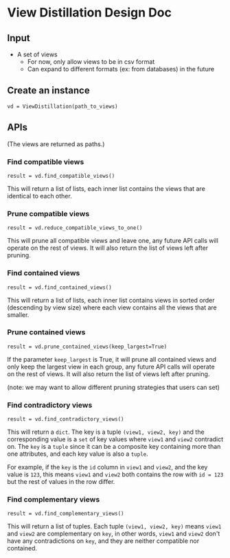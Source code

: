 # View Distillation Design Doc

## Input

- A set of views
  - For now, only allow views to be in csv format
  - Can expand to different formats (ex: from databases) in the future

## Create an instance

`vd = ViewDistillation(path_to_views)`

## APIs

(The views are returned as paths.)

### Find compatible views

`result = vd.find_compatible_views()`

This will return a list of lists, each inner list contains the views that are identical to each other.

### Prune compatible views

`result = vd.reduce_compatible_views_to_one()`

This will prune all compatible views and leave one, any future API calls will operate on the rest of views.
It will also return the list of views left after pruning.

### Find contained views

`result = vd.find_contained_views()`

This will return a list of lists, each inner list contains views in sorted order (descending by view size) 
where each view contains all the views that are smaller.

### Prune contained views

`result = vd.prune_contained_views(keep_largest=True)`

If the parameter `keep_largest` is True, it will prune all contained views and only keep the largest view in each group, 
any future API calls will operate on the rest of views. It will also return the list of views left after pruning.

(note: we may want to allow different pruning strategies that users can set)

### Find contradictory views

`result = vd.find_contradictory_views()`

This will return a `dict`. The key is a tuple `(view1, view2, key)` and the corresponding value
is a `set` of key values where `view1` and `view2` contradict on. The `key` is a `tuple` since it 
can be a composite key containing more than one attributes, and each key value is also a `tuple`.

For example, if the `key` is the `id` column in `view1` and `view2`, and the key value is `123`, this means
`view1` and `view2` both contains the row with `id = 123` but the rest of values in the row differ.

### Find complementary views

`result = vd.find_complementary_views()`

This will return a list of tuples. Each tuple `(view1, view2, key)` means `view1` and `view2` are complementary on `key`,
in other words, `view1` and `view2` don't have any contradictions on `key`, and they are neither compatible nor contained.








